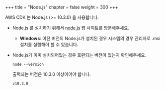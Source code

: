 +++
title = "Node.js"
chapter = false
weight = 300
+++

AWS CDK 는 Node.js (>= 10.3.0) 을 사용합니다.

* Node.js 를 설치하기 위해서 [node.js](https://nodejs.org) 웹 사이트를 방문해주세요.

    * __Windows__: 이전 버전의 Node.js가 설치된 경우 시스템의 경우 관리자로 .msi 설치를 실행해야 할 수 있습니다.
    
* Node.js가 이미 설치되어있는 경우 호환되는 버전이 있는지 확인해주세요.

    ```
    node --version
    ```

    출력되는 버전은 10.3.0 이상이어야 합니다.

    ```
    v10.3.0
    ```

